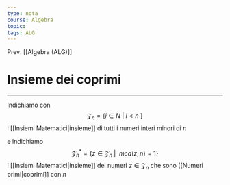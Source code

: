 ```yaml
---
type: nota
course: Algebra
topic: 
tags: ALG
---
```


Prev: [[Algebra (ALG)]]

# Insieme dei coprimi
---
Indichiamo con $$\mathcal{Z}_{n} = \{i\in N\ |\ i <n\ \}$$
l [[Insiemi Matematici|insieme]] di tutti i numeri interi minori di $n$

e indichiamo $$\mathcal{Z}_{n}^{*}=\{z \in \mathcal{Z}_{n}\ |\  \ mcd(z,n)=1\}$$ l [[Insiemi Matematici|insieme]] dei numeri $z \in \mathcal{Z}_{n}$ che sono [[Numeri primi|coprimi]] con $n$ 

